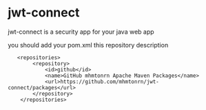 # jwt-connect 

jwt-connect is a security app for your java web app

you should add your pom.xml this repository description

````
   <repositories>
        <repository>
            <id>github</id>
            <name>GitHub mhmtonrn Apache Maven Packages</name>
            <url>https://github.com/mhmtonrn/jwt-connect/packages</url>
        </repository>
    </repositories>
````
